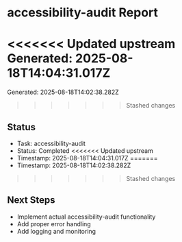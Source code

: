 # accessibility-audit Report

<<<<<<< Updated upstream
Generated: 2025-08-18T14:04:31.017Z
=======
Generated: 2025-08-18T14:02:38.282Z
>>>>>>> Stashed changes

## Status
- Task: accessibility-audit
- Status: Completed
<<<<<<< Updated upstream
- Timestamp: 2025-08-18T14:04:31.017Z
=======
- Timestamp: 2025-08-18T14:02:38.282Z
>>>>>>> Stashed changes

## Next Steps
- Implement actual accessibility-audit functionality
- Add proper error handling
- Add logging and monitoring

